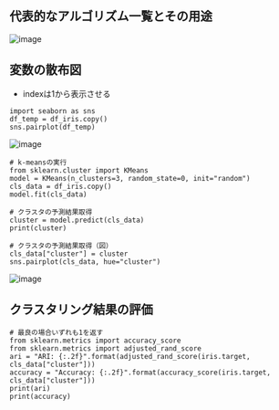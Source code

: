 ## 代表的なアルゴリズム一覧とその用途
![image](https://user-images.githubusercontent.com/73774284/171978527-970ead70-72c2-463c-a641-fc5de02cdf88.png)

## 変数の散布図
- indexは1から表示させる
```
import seaborn as sns
df_temp = df_iris.copy()
sns.pairplot(df_temp)
```
![image](https://user-images.githubusercontent.com/73774284/171981278-a73f2384-9ab6-401f-b218-27e284015029.png)

```
# k-meansの実行
from sklearn.cluster import KMeans
model = KMeans(n_clusters=3, random_state=0, init="random")
cls_data = df_iris.copy()
model.fit(cls_data)

# クラスタの予測結果取得
cluster = model.predict(cls_data)
print(cluster)

# クラスタの予測結果取得（図）
cls_data["cluster"] = cluster
sns.pairplot(cls_data, hue="cluster")
```
![image](https://user-images.githubusercontent.com/73774284/171981349-884e1d66-7d54-4b2d-aa2e-e14a3f0411fe.png)

## クラスタリング結果の評価
```
# 最良の場合いずれも1を返す
from sklearn.metrics import accuracy_score
from sklearn.metrics import adjusted_rand_score
ari = "ARI: {:.2f}".format(adjusted_rand_score(iris.target, cls_data["cluster"]))
accuracy = "Accuracy: {:.2f}".format(accuracy_score(iris.target, cls_data["cluster"]))
print(ari)
print(accuracy)
```
